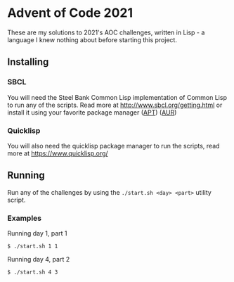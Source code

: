 # Advent of Code 2021
These are my solutions to 2021's AOC challenges, written in Lisp - a language I knew nothing about before starting this project.

## Installing
### SBCL
You will need the Steel Bank Common Lisp implementation of Common Lisp to run any of the scripts. 
Read more at http://www.sbcl.org/getting.html or install it using your favorite package manager ([APT](https://packages.debian.org/stretch/sbcl)) ([AUR](https://aur.archlinux.org/packages/sbcl-git/))

### Quicklisp
You will also need the quicklisp package manager to run the scripts, read more at https://www.quicklisp.org/

## Running
Run any of the challenges by using the `./start.sh <day> <part>` utility script.

### Examples
Running day 1, part 1
```
$ ./start.sh 1 1
```
Running day 4, part 2
```
$ ./start.sh 4 3
```